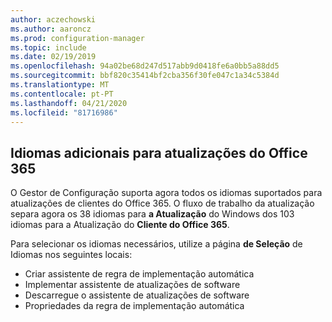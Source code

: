 ```yaml
---
author: aczechowski
ms.author: aaroncz
ms.prod: configuration-manager
ms.topic: include
ms.date: 02/19/2019
ms.openlocfilehash: 94a02be68d247d517abb9d0418fe6a0bb5a88dd5
ms.sourcegitcommit: bbf820c35414bf2cba356f30fe047c1a34c5384d
ms.translationtype: MT
ms.contentlocale: pt-PT
ms.lasthandoff: 04/21/2020
ms.locfileid: "81716986"
---
```

## <a name="additional-languages-for-office-365-updates"></a><a name="bkmk_o365lang"></a>Idiomas adicionais para atualizações do Office 365
<!--3555955-->

O Gestor de Configuração suporta agora todos os idiomas suportados para atualizações de clientes do Office 365. O fluxo de trabalho da atualização separa agora os 38 idiomas para **a Atualização** do Windows dos 103 idiomas para a Atualização do **Cliente do Office 365**. 

Para selecionar os idiomas necessários, utilize a página **de Seleção** de Idiomas nos seguintes locais:
- Criar assistente de regra de implementação automática
- Implementar assistente de atualizações de software
- Descarregue o assistente de atualizações de software
- Propriedades da regra de implementação automática

